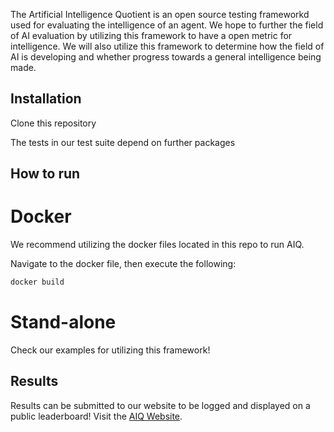 The Artificial Intelligence Quotient is an open source testing frameworkd used for evaluating the intelligence of an agent. We hope to further the field of AI evaluation by utilizing this framework to have a open metric for intelligence. We will also utilize this framework to determine how the field of AI is developing and whether progress towards a general intelligence being made.

## Installation
Clone this repository

The tests in our test suite depend on further packages


## How to run

# Docker
We recommend utilizing the docker files located in this repo to run AIQ.

Navigate to the docker file, then execute the following:

```bash
docker build

```

# Stand-alone

Check our examples for utilizing this framework!


## Results
Results can be submitted to our website to be logged and displayed on a public leaderboard!
Visit the [AIQ Website](https://portal.eecs.wsu.edu/aiq/).









